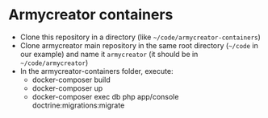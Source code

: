 Armycreator containers
============

* Clone this repository in a directory (like `~/code/armycreator-containers`)
* Clone armycreator main repository in the same root directory (`~/code` in our example) and name it `armycreator` (it should be in `~/code/armycreator`)
* In the armycreator-containers folder, execute:
  * docker-composer build
  * docker-composer up
  * docker-composer exec db php app/console doctrine:migrations:migrate

